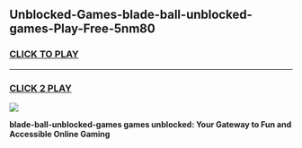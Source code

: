 
## Unblocked-Games-blade-ball-unblocked-games-Play-Free-5nm80
<h3>
<a href="https://premium76.site?title=blade-ball-unblocked-games&ref=10A">CLICK TO PLAY</a></h3>
<hr>

<h3>
<a href="https://premium76.site?title=blade-ball-unblocked-games&ref=10A">CLICK 2 PLAY</a>
  
</h3>

<a href="https://premium76.site?title=blade-ball-unblocked-games&ref=10A"><img src="https://clearcache.store/games.png"></a>


**blade-ball-unblocked-games games unblocked: Your Gateway to Fun and Accessible Online Gaming**
